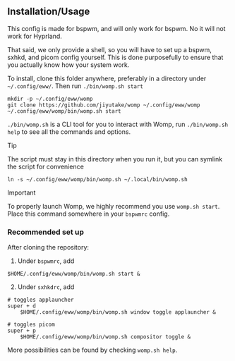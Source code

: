 
## Installation/Usage

This config is made for bspwm, and will only work for bspwm. No it will not work for Hyprland.

That said, we only provide a shell, so you will have to set up a bspwm, sxhkd, and picom config yourself. This is done purposefully to ensure that you actually know how your system work.

To install, clone this folder anywhere, preferably in a directory under `~/.config/eww/`. Then run `./bin/womp.sh start`
```
mkdir -p ~/.config/eww/womp
git clone https://github.com/jiyutake/womp ~/.config/eww/womp
~/.config/eww/womp/bin/womp.sh start
```

`./bin/womp.sh` is a CLI tool for you to interact with Womp, run `./bin/womp.sh help` to see all the commands and options.

> [!TIP]
> The script must stay in this directory when you run it, but you can symlink the script for convenience 
> ```
> ln -s ~/.config/eww/womp/bin/womp.sh ~/.local/bin/womp.sh
> ```

> [!IMPORTANT]
> To properly launch Womp, we highly recommend you use `womp.sh start`. Place this command somewhere in your `bspwmrc` config.

### Recommended set up

After cloning the repository: 
1. Under `bspwmrc`, add 
```
$HOME/.config/eww/womp/bin/womp.sh start &
```
2. Under `sxhkdrc`, add 
```
# toggles applauncher
super + d
    $HOME/.config/eww/womp/bin/womp.sh window toggle applauncher &

# toggles picom
super + p
    $HOME/.config/eww/womp/bin/womp.sh compositor toggle &
```

More possibilities can be found by checking `womp.sh help`.
